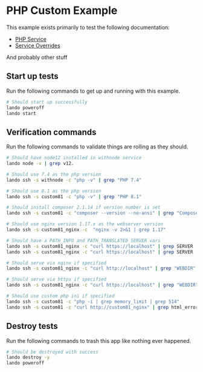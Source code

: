 PHP Custom Example
===========

This example exists primarily to test the following documentation:

* [PHP Service](https://docs.lando.dev/config/php.html)
* [Service Overrides](https://docs.lando.dev/config/services.html#advanced)

And probably other stuff

Start up tests
--------------

Run the following commands to get up and running with this example.

```bash
# Should start up successfully
lando poweroff
lando start
```

Verification commands
---------------------

Run the following commands to validate things are rolling as they should.

```bash
# Should have node12 installed in withnode service
lando node -v | grep v12.

# Should use 7.4 as the php version
lando ssh -s withnode -c "php -v" | grep "PHP 7.4"

# Should use 8.1 as the php version
lando ssh -s custom81 -c "php -v" | grep "PHP 8.1"

# Should install composer 2.1.14 if version number is set
lando ssh -s custom81 -c "composer --version --no-ansi" | grep "Composer version 2.1.14"

# Should use nginx version 1.17.x as the webserver version
lando ssh -s custom81_nginx -c  "nginx -v 2>&1 | grep 1.17"

# Should have a PATH_INFO and PATH_TRANSLATED SERVER vars
lando ssh -s custom81_nginx -c "curl https://localhost" | grep SERVER | grep PATH_INFO
lando ssh -s custom81_nginx -c "curl https://localhost" | grep SERVER | grep PATH_TRANSLATED

# Should serve via nginx if specified
lando ssh -s custom81_nginx -c "curl http://localhost" | grep "WEBDIR"

# Should serve via https if specified
lando ssh -s custom81_nginx -c "curl https://localhost" | grep "WEBDIR"

# Should use custom php ini if specified
lando ssh -s custom81 -c "php -i | grep memory_limit | grep 514"
lando ssh -s custom81 -c "curl http://custom81_nginx" | grep html_errors | grep On | grep On
```

Destroy tests
-------------

Run the following commands to trash this app like nothing ever happened.

```bash
# Should be destroyed with success
lando destroy -y
lando poweroff
```
